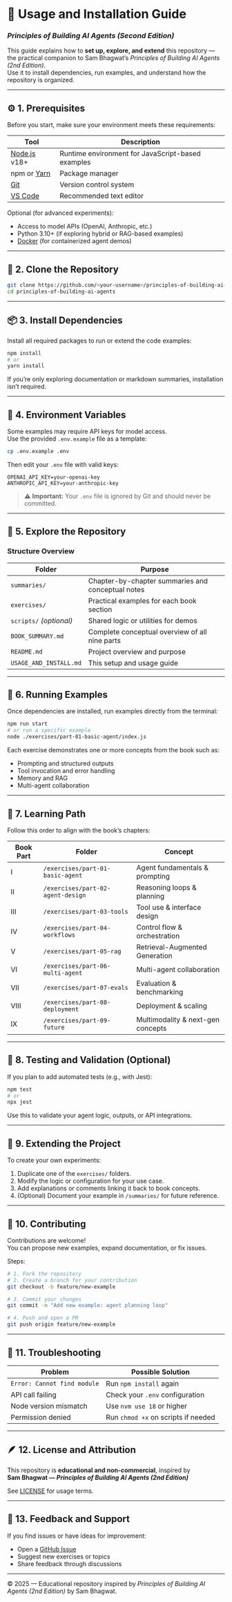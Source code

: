 # 🧰 Usage and Installation Guide  
### *Principles of Building AI Agents (Second Edition)*

This guide explains how to **set up, explore, and extend** this repository — the practical companion to Sam Bhagwat’s *Principles of Building AI Agents (2nd Edition)*.  
Use it to install dependencies, run examples, and understand how the repository is organized.

---

## ⚙️ 1. Prerequisites

Before you start, make sure your environment meets these requirements:

| Tool | Description |
|------|--------------|
| [Node.js](https://nodejs.org/) v18+ | Runtime environment for JavaScript-based examples |
| npm or [Yarn](https://yarnpkg.com/) | Package manager |
| [Git](https://git-scm.com/) | Version control system |
| [VS Code](https://code.visualstudio.com/) | Recommended text editor |

Optional (for advanced experiments):
- Access to model APIs (OpenAI, Anthropic, etc.)  
- Python 3.10+ (if exploring hybrid or RAG-based examples)  
- [Docker](https://www.docker.com/) (for containerized agent demos)

---

## 🧩 2. Clone the Repository

```bash
git clone https://github.com/<your-username>/principles-of-building-ai-agents.git
cd principles-of-building-ai-agents
```

---

## 📦 3. Install Dependencies

Install all required packages to run or extend the code examples:

```bash
npm install
# or
yarn install
```

If you’re only exploring documentation or markdown summaries, installation isn’t required.

---

## 🔑 4. Environment Variables

Some examples may require API keys for model access.  
Use the provided `.env.example` file as a template:

```bash
cp .env.example .env
```

Then edit your `.env` file with valid keys:

```
OPENAI_API_KEY=your-openai-key
ANTHROPIC_API_KEY=your-anthropic-key
```

> ⚠️ **Important:** Your `.env` file is ignored by Git and should never be committed.

---

## 🚀 5. Explore the Repository

### Structure Overview

| Folder | Purpose |
|--------|----------|
| `summaries/` | Chapter-by-chapter summaries and conceptual notes |
| `exercises/` | Practical examples for each book section |
| `scripts/` *(optional)* | Shared logic or utilities for demos |
| `BOOK_SUMMARY.md` | Complete conceptual overview of all nine parts |
| `README.md` | Project overview and purpose |
| `USAGE_AND_INSTALL.md` | This setup and usage guide |

---

## 🧠 6. Running Examples

Once dependencies are installed, run examples directly from the terminal:

```bash
npm run start
# or run a specific example
node ./exercises/part-01-basic-agent/index.js
```

Each exercise demonstrates one or more concepts from the book such as:
- Prompting and structured outputs  
- Tool invocation and error handling  
- Memory and RAG  
- Multi-agent collaboration  

---

## 🧭 7. Learning Path

Follow this order to align with the book’s chapters:

| Book Part | Folder | Concept |
|------------|---------|----------|
| I | `/exercises/part-01-basic-agent` | Agent fundamentals & prompting |
| II | `/exercises/part-02-agent-design` | Reasoning loops & planning |
| III | `/exercises/part-03-tools` | Tool use & interface design |
| IV | `/exercises/part-04-workflows` | Control flow & orchestration |
| V | `/exercises/part-05-rag` | Retrieval-Augmented Generation |
| VI | `/exercises/part-06-multi-agent` | Multi-agent collaboration |
| VII | `/exercises/part-07-evals` | Evaluation & benchmarking |
| VIII | `/exercises/part-08-deployment` | Deployment & scaling |
| IX | `/exercises/part-09-future` | Multimodality & next-gen concepts |

---

## 🔧 8. Testing and Validation (Optional)

If you plan to add automated tests (e.g., with Jest):

```bash
npm test
# or
npx jest
```

Use this to validate your agent logic, outputs, or API integrations.

---

## 🧱 9. Extending the Project

To create your own experiments:

1. Duplicate one of the `exercises/` folders.  
2. Modify the logic or configuration for your use case.  
3. Add explanations or comments linking it back to book concepts.  
4. (Optional) Document your example in `/summaries/` for future reference.

---

## 🤝 10. Contributing

Contributions are welcome!  
You can propose new examples, expand documentation, or fix issues.

Steps:
```bash
# 1. Fork the repository
# 2. Create a branch for your contribution
git checkout -b feature/new-example

# 3. Commit your changes
git commit -m "Add new example: agent planning loop"

# 4. Push and open a PR
git push origin feature/new-example
```

---

## 🧩 11. Troubleshooting

| Problem | Possible Solution |
|----------|-------------------|
| `Error: Cannot find module` | Run `npm install` again |
| API call failing | Check your `.env` configuration |
| Node version mismatch | Use `nvm use 18` or higher |
| Permission denied | Run `chmod +x` on scripts if needed |

---

## 🪶 12. License and Attribution

This repository is **educational and non-commercial**, inspired by  
**Sam Bhagwat — _Principles of Building AI Agents (2nd Edition)_**

See [LICENSE](./LICENSE) for usage terms.

---

## 💬 13. Feedback and Support

If you find issues or have ideas for improvement:
- Open a [GitHub Issue](../../issues)  
- Suggest new exercises or topics  
- Share feedback through discussions  

---

© 2025 — Educational repository inspired by *Principles of Building AI Agents (2nd Edition)* by Sam Bhagwat.
